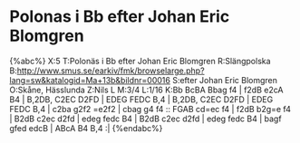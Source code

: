 # Polonas i Bb efter Johan Eric Blomgren

{%abc%}
X:5
T:Polonäs i Bb efter Johan Eric Blomgren
R:Slängpolska
B:http://www.smus.se/earkiv/fmk/browselarge.php?lang=sw&katalogid=Ma+13b&bildnr=00016
S:efter Johan Eric Blomgren
O:Skåne, Hässlunda
Z:Nils L
M:3/4
L:1/16
K:Bb
BcBA Bbag f4 | f2dB e2cA B4 | B,2DB, C2EC D2FD | EDEG FEDC B,4 |
B,2DB, C2EC D2FD | EDEG FEDC B,4 | c2ba g2f2 =e2f2 | cbag g4 f4 ::
FGAB cd=ec f4 | f2dB b2g=e f4 | B2dB c2ec d2fd | edeg fedc B4 |
B2dB c2ec d2fd | edeg fedc B4 | bagf gfed edcB | ABcA B4 B,4 :|
{%endabc%}
